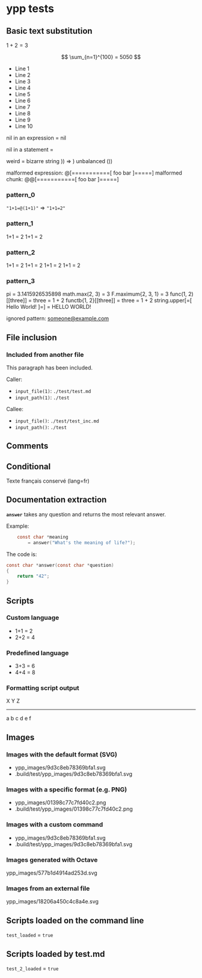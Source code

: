 # ypp tests

## Basic text substitution

$1 + 2 = 3$



$$ \sum_{n=1}^{100} = 5050 $$

- Line 1
- Line 2
- Line 3
- Line 4
- Line 5
- Line 6
- Line 7
- Line 8
- Line 9
- Line 10


nil in an expression = nil

nil in a statement = 



weird = bizarre string )) => ) unbalanced ())

malformed expression: @[===========[ foo bar ]=====]
malformed chunk: @@[===========[ foo bar ]=====]

### pattern_0

`"1+1=@(1+1)"` => `"1+1=2"`

### pattern_1

1+1 = 2
1+1 = 2

### pattern_2

1+1 = 2
1+1 = 2
1+1 = 2
1+1 = 2

### pattern_3



pi = 3.1415926535898
math.max(2, 3) = 3
F.maximum{2, 3, 1} = 3
func(1, 2)[[three]] = three = 1 + 2
functb{1, 2}[[three]] = three = 1 + 2
string.upper[=[ Hello World! ]=] = HELLO WORLD!

ignored pattern: someone@example.com

## File inclusion

### Included from another file

This paragraph has been included.

Caller:

-   `input_file(1)`: `./test/test.md`
-   `input_path(1)`: `./test`

Callee:

-   `input_file()`: `./test/test_inc.md`
-   `input_path()`: `./test`


## Comments





## Conditional




Texte français conservé (lang=fr)

## Documentation extraction

**`answer`** takes any question and returns the most relevant answer.

Example:

``` c
    const char *meaning
        = answer("What's the meaning of life?");
```

The code is:

``` c
const char *answer(const char *question)
{
    return "42";
}
```


## Scripts

### Custom language

- 1+1 = 2
- 2+2 = 4

### Predefined language

- 3+3 = 6
- 4+4 = 8

### Formatting script output

  X   Y   Z
  --- --- ---
  a   b   c
  d   e   f


## Images



### Images with the default format (SVG)

- ypp_images/9d3c8eb78369bfa1.svg
- .build/test/ypp_images/9d3c8eb78369bfa1.svg


### Images with a specific format (e.g. PNG)

- ypp_images/01398c77c7fd40c2.png
- .build/test/ypp_images/01398c77c7fd40c2.png


### Images with a custom command

- ypp_images/9d3c8eb78369bfa1.svg
- .build/test/ypp_images/9d3c8eb78369bfa1.svg


### Images generated with Octave

ypp_images/577b1d4914ad253d.svg

### Images from an external file

ypp_images/18206a450c4c8a4e.svg

## Scripts loaded on the command line

`test_loaded` = `true`

## Scripts loaded by test.md



`test_2_loaded` = `true`

